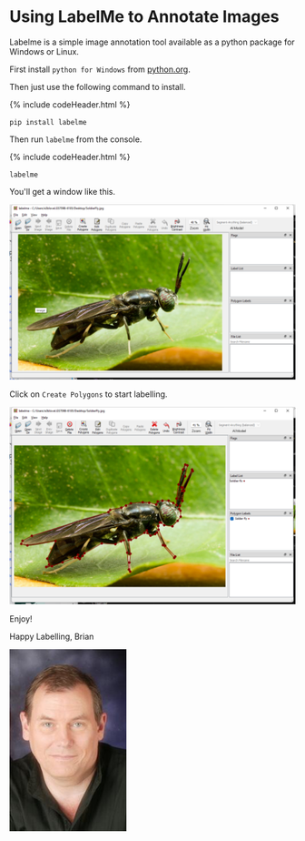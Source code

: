 # Using LabelMe to Annotate Images

Labelme is a simple image annotation tool available as a python package for Windows or Linux.

First install `python for Windows` from [python.org](https://www.python.org/downloads/release/python-3120/).

Then just use the following command to install.

{% include codeHeader.html %}
```console
pip install labelme
```

Then run `labelme` from the console.

{% include codeHeader.html %}
```console
labelme
```
You'll get a window like this.

![Alt text](/images/image-22.png)

Click on `Create Polygons` to start labelling.

![Alt text](/images/image-23.png)

Enjoy!

Happy Labelling,
Brian

![Lovell Portrait](/images/Lovell_portrait_small.jpg "Brian Lovell")

<!-- Put Javascript here! -->

<script src="/assets/scripts/copyCode.js" async> </script>
